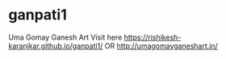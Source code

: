 # ganpati1
Uma Gomay Ganesh Art
Visit here
  https://rishikesh-karanjkar.github.io/ganpati1/
  OR
  http://umagomayganeshart.in/
